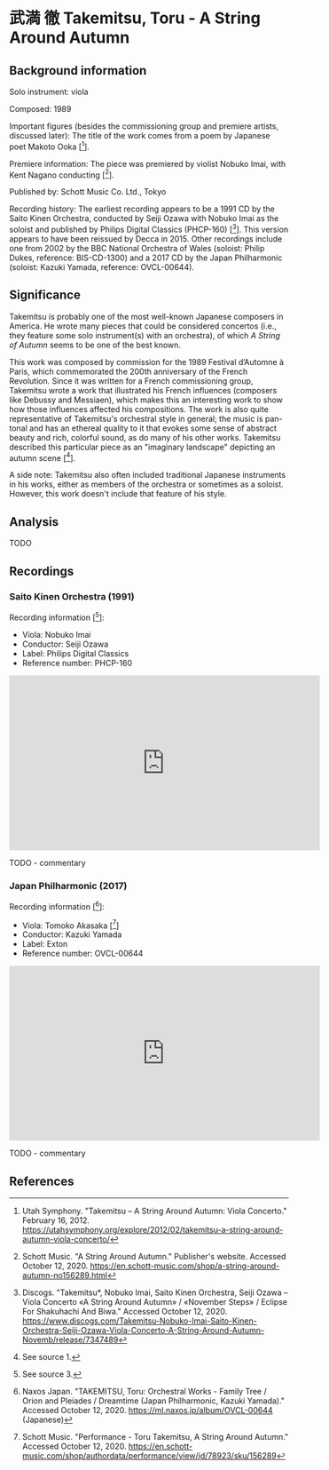 # 武満 徹 Takemitsu, Toru - A String Around Autumn

## Background information

Solo instrument: viola

Composed: 1989

Important figures (besides the commissioning group and premiere artists, discussed later):
The title of the work comes from a poem by Japanese poet Makoto Ooka \[[^1]\].

Premiere information: The piece was premiered by violist Nobuko Imai,
with Kent Nagano conducting \[[^2]\].

Published by: Schott Music Co. Ltd., Tokyo

Recording history: The earliest recording appears to be a 1991 CD
by the Saito Kinen Orchestra, conducted by Seiji Ozawa with Nobuko Imai as the soloist
and published by Philips Digital Classics (PHCP-160) \[[^3]\].
This version appears to have been reissued by Decca in 2015.
Other recordings include one from 2002 by the BBC National Orchestra of Wales
(soloist: Philip Dukes, reference: BIS-CD-1300) and a 2017 CD by the Japan
Philharmonic (soloist: Kazuki Yamada, reference: OVCL-00644).

## Significance

Takemitsu is probably one of the most well-known Japanese composers in America.
He wrote many pieces that could be considered concertos (i.e., they feature
some solo instrument(s) with an orchestra), of which *A String of Autumn* seems
to be one of the best known.

This work was composed by commission for the 1989 Festival d’Automne à Paris,
which commemorated the 200th anniversary of the French Revolution.
Since it was written for a French commissioning group, Takemitsu wrote a work
that illustrated his French influences (composers like Debussy and Messiaen),
which makes this an interesting work to show how those influences
affected his compositions.
The work is also quite representative of Takemitsu's orchestral style in general;
the music is pan-tonal and has an ethereal quality to it that evokes
some sense of abstract beauty and rich, colorful sound, as do many of his other works.
Takemitsu described this particular piece as an "imaginary landscape"
depicting an autumn scene \[[^4]\].

A side note: Takemitsu also often included traditional Japanese instruments
in his works, either as members of the orchestra or sometimes as a soloist.
However, this work doesn't include that feature of his style.

## Analysis

TODO

## Recordings

### Saito Kinen Orchestra (1991)

Recording information \[[^5]\]:
- Viola: Nobuko Imai
- Conductor: Seiji Ozawa
- Label: Philips Digital Classics
- Reference number: PHCP-160

<iframe width="560" height="315" src="https://www.youtube.com/embed/Us4CygxP7pI" frameborder="0" allow="accelerometer; autoplay; clipboard-write; encrypted-media; gyroscope; picture-in-picture" allowfullscreen></iframe>

TODO - commentary

### Japan Philharmonic (2017)

Recording information \[[^6]\]:
- Viola: Tomoko Akasaka \[[^7]\]
- Conductor: Kazuki Yamada
- Label: Exton
- Reference number: OVCL-00644

<iframe width="560" height="315" src="https://www.youtube.com/embed/os5kL3KNmb4" frameborder="0" allow="accelerometer; autoplay; clipboard-write; encrypted-media; gyroscope; picture-in-picture" allowfullscreen></iframe>

TODO - commentary

## References

[^1]: Utah Symphony. "Takemitsu – A String Around Autumn: Viola Concerto." February 16, 2012. <https://utahsymphony.org/explore/2012/02/takemitsu-a-string-around-autumn-viola-concerto/>

[^2]: Schott Music. "A String Around Autumn." Publisher's website. Accessed October 12, 2020. <https://en.schott-music.com/shop/a-string-around-autumn-no156289.html>

[^3]: Discogs. "Takemitsu*, Nobuko Imai, Saito Kinen Orchestra, Seiji Ozawa ‎– Viola Concerto «A String Around Autumn» / «November Steps» / Eclipse For Shakuhachi And Biwa." Accessed October 12, 2020. <https://www.discogs.com/Takemitsu-Nobuko-Imai-Saito-Kinen-Orchestra-Seiji-Ozawa-Viola-Concerto-A-String-Around-Autumn-Novemb/release/7347489>

[^4]: See source 1.

[^5]: See source 3.

[^6]: Naxos Japan. "TAKEMITSU, Toru: Orchestral Works - Family Tree / Orion and Pleiades / Dreamtime (Japan Philharmonic, Kazuki Yamada)." Accessed October 12, 2020. <https://ml.naxos.jp/album/OVCL-00644> (Japanese)

[^7]: Schott Music. "Performance - Toru Takemitsu, A String Around Autumn." Accessed October 12, 2020. <https://en.schott-music.com/shop/authordata/performance/view/id/78923/sku/156289>
